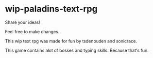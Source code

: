 # wip-paladins-text-rpg
Share your ideas!

Feel free to make changes.

This wip text rpg was made for fun by tsdenouden and sonicrace.

This game contains alot of bosses and typing skills. Because that's fun.
